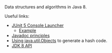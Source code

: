 Data structures and algorithms in Java 8.

Useful links:
* [JUnit 5 Console Launcher](https://junit.org/junit5/docs/current/user-guide/#running-tests-console-launcher)
    * [Example](https://stackoverflow.com/a/52373592)
* [Javadoc principles](https://www.oracle.com/technetwork/java/javase/documentation/index-137868.html)
* [Using java.util.Objects](https://www.mkyong.com/java/java-how-to-overrides-equals-and-hashcode/)
to generate a hash code.
* [JDK 8 API](https://docs.oracle.com/javase/8/docs/api/index.html)
